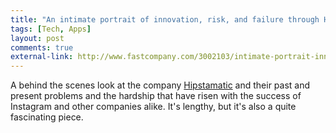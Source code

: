 ```yaml
---
title: "An intimate portrait of innovation, risk, and failure through Hipstamatic's lens"
tags: [Tech, Apps]
layout: post
comments: true
external-link: http://www.fastcompany.com/3002103/intimate-portrait-innovation-risk-and-failure-through-hipstamatics-lens
---
```


A behind the scenes look at the company [Hipstamatic](http://hipstamatic.com/ "Hipstamatic") and their past and present problems and the hardship that have risen with the success of Instagram and other companies alike. It's lengthy, but it's also a quite fascinating piece.
